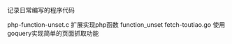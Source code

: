 记录日常编写的程序代码

php-function-unset.c  扩展实现php函数 function_unset
fetch-toutiao.go  使用goquery实现简单的页面抓取功能

